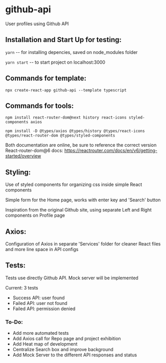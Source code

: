 # github-api
 User profiles using Github API

## Installation and Start Up for testing:
```yarn``` -- for installing depencies, saved on node_modules folder

```yarn start``` -- to start project on localhost:3000

## Commands for template:
```npx create-react-app github-api --template typescript```

## Commands for tools:
```npm install react-router-dom@next history react-icons styled-components axios```

```npm install -D @types/axios @types/history @types/react-icons @types/react-router-dom @types/styled-components```

Both documentation are online, be sure to reference the correct version
React-router-dom@6 docs: https://reactrouter.com/docs/en/v6/getting-started/overview

## Styling:
Use of styled components for organizing css inside simple React components

Simple form for the Home page, works with enter key and 'Search' button

Inspiration from the original Github site, using separate Left and Right components on Profile page

## Axios:
Configuration of Axios in separate 'Services' folder for cleaner React files and more line space in API configs

## Tests:
Tests use directly Github API. Mock server will be implemented

Current: 3 tests
  * Success API: user found
  * Failed API: user not found
  * Failed API: permission denied

### To-Do:
* Add more automated tests
* Add Axios call for Repo page and project exhibition
* Add Heat map of development
* Centralize Search box and improve background
* Add Mock Server to the different API responses and status
